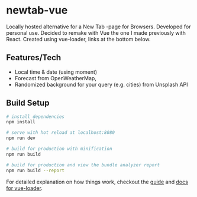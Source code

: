 # newtab-vue

Locally hosted alternative for a New Tab -page for Browsers. Developed for personal use. Decided to remake with Vue the one I made previously with React. Created using vue-loader, links at the bottom below.

## Features/Tech 
- Local time & date (using moment)
- Forecast from OpenWeatherMap,
- Randomized background for your query (e.g. cities) from Unsplash API

## Build Setup

``` bash
# install dependencies
npm install

# serve with hot reload at localhost:8080
npm run dev

# build for production with minification
npm run build

# build for production and view the bundle analyzer report
npm run build --report
```

For detailed explanation on how things work, checkout the [guide](http://vuejs-templates.github.io/webpack/) and [docs for vue-loader](http://vuejs.github.io/vue-loader).
